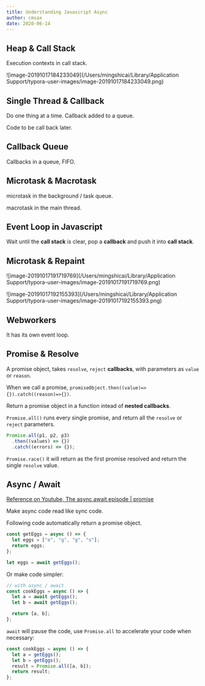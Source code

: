 ```yaml
---
title: Understanding Javascript Async
author: cmsax
date: 2020-06-14
---
```


## Heap & Call Stack

Execution contexts in call stack.

![image-20191017184233049](/Users/mingshicai/Library/Application Support/typora-user-images/image-20191017184233049.png)

## Single Thread & Callback

Do one thing at a time. Callback added to a queue.

Code to be call back later.

## Callback Queue

Callbacks in a queue, FIFO.

## Microtask & Macrotask

microtask in the background / task queue.

macrotask in the main thread.

## Event Loop in Javascript

Wait until the **call stack** is clear, pop a **callback** and push it into **call stack**.

## Microtask & Repaint

![image-20191017191719769](/Users/mingshicai/Library/Application Support/typora-user-images/image-20191017191719769.png)

![image-20191017192155393](/Users/mingshicai/Library/Application Support/typora-user-images/image-20191017192155393.png)

## Webworkers

It has its own event loop.

## Promise & Resolve

A promise object, takes `resolve`, `reject` **callbacks**, with parameters as `value` or `reason`.

When we call a promise, `promiseObject.then((value)=>{}).catch((reason)=>{})`.

Return a promise object in a function intead of **nested callbacks**.

`Promise.all()` runs every single promise, and return all the `resolve` or `reject` parameters.

```javascript
Promise.all(p1, p2, p3)
  .then((values) => {})
  .catch((errors) => {});
```

`Promise.race()` it will return as the first promise resolved and return the single `resolve` value.

## Async / Await

[Reference on Youtube, The async await episode | promise](https://www.youtube.com/watch?v=vn3tm0quoqE)

Make async code read like sync code.

Following code automatically return a promise object.

```javascript
const getEggs = async () => {
  let eggs = ["e", "g", "g", "s"];
  return eggs;
};

let eggs = await getEggs();
```

Or make code simpler:

```javascript
// with async / await
const cookEggs = async () => {
  let a = await getEggs();
  let b = await getEggs();

  return [a, b];
};
```

`await` will pause the code, use `Promise.all` to accelerate your code when necessary:

```javascript
const cookEggs = async () => {
  let a = getEggs();
  let b = getEggs();
  result = Promise.all([a, b]);
  return result;
};
```
